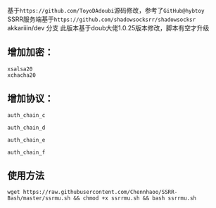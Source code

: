 基于`https://github.com/ToyoDAdoubi`源码修改，参考了`GitHub@hybtoy`    
SSRR服务端基于`https://github.com/shadowsocksrr/shadowsocksr`     akkariiin/dev 分支 
此版本基于doub大佬1.0.25版本修改，脚本有空才升级

增加加密：
-----

    xsalsa20
    xchacha20

增加协议：
-----

    auth_chain_c

    auth_chain_d

    auth_chain_e

    auth_chain_f

使用方法
----

    wget https://raw.githubusercontent.com/Chennhaoo/SSRR-Bash/master/ssrmu.sh && chmod +x ssrrmu.sh && bash ssrrmu.sh